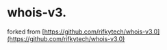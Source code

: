 # whois-v3.

forked from [https://github.com/rifkytech/whois-v3.0](https://github.com/rifkytech/whois-v3.0)